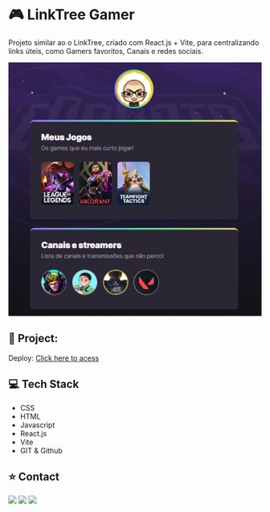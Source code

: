 <h1>🎮 LinkTree Gamer</h1>

Projeto similar ao o LinkTree, criado com React.js + Vite, para centralizando links úteis, como Gamers favoritos, Canais e redes sociais.

<a href="https://projetos-wine.vercel.app/"> <img src="./public/assets/readme.png"></a>

## 🔗 Project:

Deploy: [Click here to acess](https://projetos-wine.vercel.app/)

## 💻 Tech Stack
 
- CSS
- HTML
- Javascript
- React.js
- Vite
- GIT & Github

## ⭐ Contact

<div align="start"> 
  <a href="https://instagram.com/wictor_luciano" target="_blank"><img src="https://img.shields.io/badge/-Instagram-%23E4405F?style=for-the-badge&logo=instagram&logoColor=white" target="_blank"></a>
  <a href = "mailto:wluciano01@gmail.com"><img src="https://img.shields.io/badge/-Gmail-%23333?style=for-the-badge&logo=gmail&logoColor=white" target="_blank"></a>
  <a href="https://www.linkedin.com/in/wictorluciano" target="_blank"><img src="https://img.shields.io/badge/-LinkedIn-%230077B5?style=for-the-badge&logo=linkedin&logoColor=white" target="_blank"></a> 
</div>
